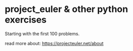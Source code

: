 # project_euler & other python exercises

Starting with the first 100 problems.

read more about: https://projecteuler.net/about
